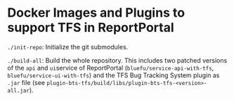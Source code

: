 # Docker Images and Plugins to support TFS in ReportPortal

`./init-repo`: Initialize the git submodules.

`./build-all`: Build the whole repository. This includes two patched versions of the `api` and `ui`service of ReportPortal (`bluefu/service-api-with-tfs`, `bluefu/service-ui-with-tfs`) and the TFS Bug Tracking System plugin as `.jar` file (see `plugin-bts-tfs/build/libs/plugin-bts-tfs-<version>-all.jar`).

